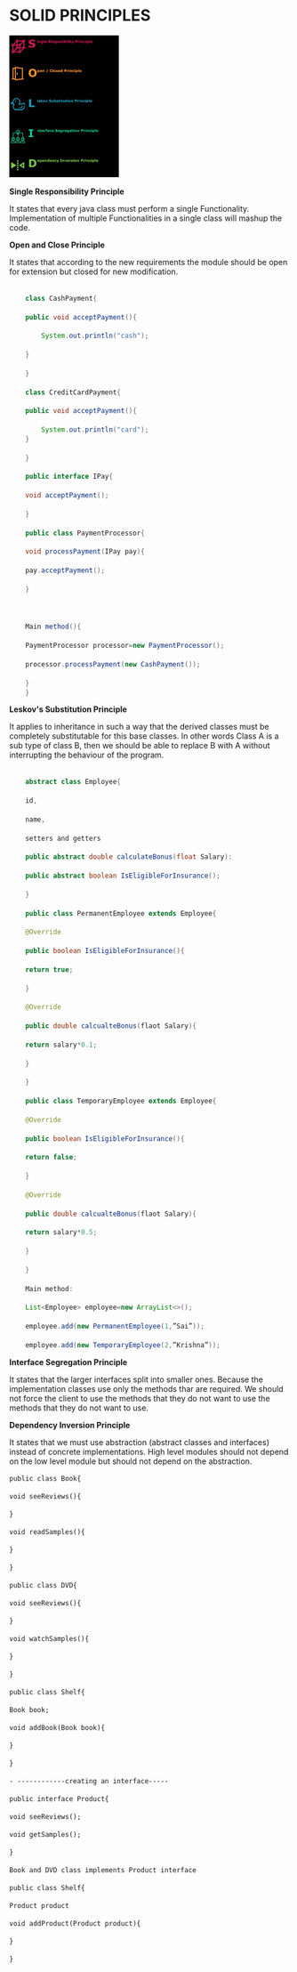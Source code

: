 # SOLID PRINCIPLES

![images.png](images.png)


**Single Responsibility Principle**

It states that every java class must perform a single Functionality. Implementation of multiple Functionalities in a single class will mashup the code.

**Open and Close Principle**

It states that according to the new requirements the module should be open for extension but closed for new modification.



```java

    class CashPayment{

    public void acceptPayment(){

        System.out.println("cash");

    }

    }

    class CreditCardPayment{

    public void acceptPayment(){

        System.out.println("card");
    }

    }

    public interface IPay{

    void acceptPayment();

    }

    public class PaymentProcessor{

    void processPayment(IPay pay){

    pay.acceptPayment();

    }

    

    Main method(){

    PaymentProcessor processor=new PaymentProcessor();

    processor.processPayment(new CashPayment());

    }
    }
```    

**Leskov's Substitution Principle**

It applies to inheritance in such a way that the derived classes must be completely substitutable for this base classes. In other words Class A is a sub type of class B, then we should be able to replace B with A without interrupting the behaviour of the program.

``` JAVA

    abstract class Employee{

    id,

    name,

    setters and getters

    public abstract double calculateBonus(float Salary):

    public abstract boolean IsEligibleForInsurance();

    }

    public class PermanentEmployee extends Employee{

    @Override

    public boolean IsEligibleForInsurance(){

    return true;

    }

    @Override

    public double calcualteBonus(flaot Salary){

    return salary*0.1;

    }

    }

    public class TemporaryEmployee extends Employee{

    @Override

    public boolean IsEligibleForInsurance(){

    return false;

    }

    @Override

    public double calcualteBonus(flaot Salary){

    return salary*0.5;

    }

    }

    Main method:

    List<Employee> employee=new ArrayList<>();

    employee.add(new PermanentEmployee(1,”Sai”));

    employee.add(new TemporaryEmployee(2,”Krishna”));
```

**Interface Segregation Principle**

It states that the larger interfaces split into smaller ones. Because the implementation classes use only the methods thar are required. We should not force the client to use the methods that they do not want to use the methods that they do not want to use.

**Dependency Inversion Principle**

It states that we must use abstraction (abstract classes and interfaces) instead of concrete implementations. High level modules should not depend on the low level module but should not depend on the abstraction.

    public class Book{

    void seeReviews(){

    }

    void readSamples(){

    }

    }

    public class DVD{

    void seeReviews(){

    }

    void watchSamples(){

    }

    }

    public class Shelf{

    Book book;

    void addBook(Book book){

    }

    }

    - ------------creating an interface-----

    public interface Product{

    void seeReviews();

    void getSamples();

    }

    Book and DVD class implements Product interface

    public class Shelf{

    Product product

    void addProduct(Product product){

    }

    }
